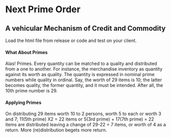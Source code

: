 # Next Prime Order

## A vehicular Mechanism of Credit and Commodity

Load the html file from release or code and test on your client.

#### What About Primes

Alas! Primes. Every quantity can be matched to a quality and distributed from a one to another. For instance, the merchandise inventory as quantity against its worth as quality. The quantity is expressed in nominal prime numbers while quality in ordinal. Say, the worth of 29 items is 10; the latter becomes quality, the former quantity, and it must be intended. After all, the 10th prime number is 29.

#### Applying Primes

On distributing 29 items worth 10 to 2 persons, worth 5 to each or worth 3 and 7; 11(5th prime) X2 = 22 items or 5(3rd prime) + 17(7th prime) = 22 items are distributed leaving a change of 29-22 = 7 items, or worth of 4 as a return. More (re)distribution begets more return.
